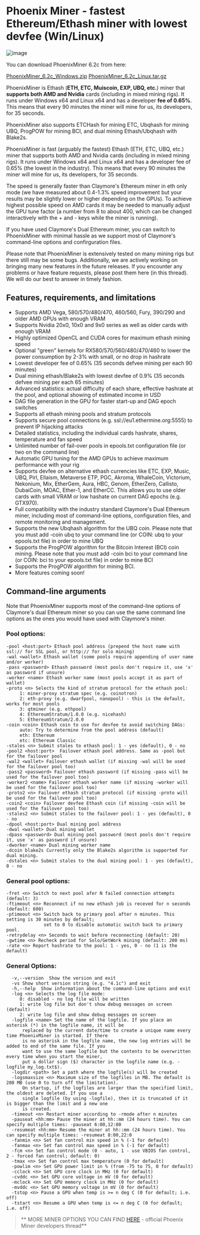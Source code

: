 # Phoenix Miner - fastest Ethereum/Ethash miner with lowest devfee (Win/Linux)

![image](https://github.com/BTC-Hub/PhoenixMiner/assets/82038224/15a5df94-8780-48df-9bf1-0439653525e4)

You can download PhoenixMiner 6.2c from here:

   [PhoenixMiner_6.2c_Windows.zip](https://github.com/BTC-Hub/PhoenixMiner)
   [PhoenixMiner_6.2c_Linux.tar.gz](https://github.com/BTC-Hub/PhoenixMiner)

PhoenixMiner is Ethash (**ETH, ETC, Muiscoin, EXP, UBQ, etc.**) miner that **supports both AMD and Nvidia** cards (including in mixed mining rigs). It runs under Windows x64 and Linux x64 and has a developer **fee of 0.65%**. This means that every 90 minutes the miner will mine for us, its developers, for 35 seconds.

PhoenixMiner also supports ETCHash for mining ETC, Ubqhash for mining UBQ, ProgPOW for mining BCI, and dual mining
Ethash/Ubqhash with Blake2s.

PhoenixMiner is fast (arguably the fastest) Ethash (ETH, ETC, UBQ, etc.) miner that supports both
AMD and Nvidia cards (including in mixed mining rigs). It runs under Windows x64 and Linux x64
and has a developer fee of 0.65% (the lowest in the industry). This means that every 90
minutes the miner will mine for us, its developers, for 35 seconds.

The speed is generally faster than Claymore's Ethereum miner in eth only mode
(we have measured about 0.4-1.3% speed improvement but your results may be slightly lower or
higher depending on the GPUs). To achieve highest possible speed on AMD cards it may be needed
to manually adjust the GPU tune factor (a number from 8 to about 400, which can be changed
interactively with the + and - keys while the miner is running).

If you have used Claymore's Dual Ethereum miner, you can switch to PhoenixMiner with
minimal hassle as we support most of Claymore's command-line options and confirguration
files.

Please note that PhoenixMiner is extensively tested on many mining rigs but there still may be some bugs.
Additionally, we are actively working on bringing many new features in the future releases.
If you encounter any problems or have feature requests, please post them here (in this thread).
We will do our best to answer in timely fashion.

<h2>Features, requirements, and limitations</h2>

* Supports AMD Vega, 580/570/480/470, 460/560, Fury, 390/290 and older AMD GPUs with enough VRAM
* Supports Nvidia 20x0, 10x0 and 9x0 series as well as older cards with enough VRAM
* Highly optimized OpenCL and CUDA cores for maximum ethash mining speed
* Optional "green" kernels for RX580/570/560/480/470/460 to lower the power consumption by 2-3% with small, or no drop in hashrate
* Lowest developer fee of 0.65% (35 seconds defvee mining per each 90 minutes)
* Dual mining ethash/Blake2s with lowest devfee of 0.9% (35 seconds defvee mining per each 65 minutes)
* Advanced statistics: actual difficulty of each share, effective hashrate at the pool, and optional showing of estimated income in USD
* DAG file generation in the GPU for faster start-up and DAG epoch switches
* Supports all ethash mining pools and stratum protocols
* Supports secure pool connections (e.g. ssl://eu1.ethermine.org:5555) to prevent IP hijacking attacks
* Detailed statistics, including the individual cards hashrate, shares, temperature and fan speed
* Unlimited number of fail-over pools in epools.txt configuration file (or two on the command line)
* Automatic GPU tuning for the AMD GPUs to achieve maximum performance with your rig
* Supports devfee on alternative ethash currencies like ETC, EXP, Music, UBQ, Pirl, Ellaism, Metaverse ETP, PGC, Akroma, WhaleCoin, Victorium, Nekonium, Mix, EtherGem, Aura, HBC, Genom, EtherZero, Callisto, DubaiCoin, MOAC, Ether-1, and EtherCC. This allows you to use older cards with small VRAM or low hashate on current DAG epochs (e.g. GTX970).
* Full compatibility with the industry standard Claymore's Dual Ethereum miner, including most of command-line options, configuration files, and remote monitoring and management.
* Supports the new Ubqhash algorithm for the UBQ coin. Please note that you must add -coin ubq to your command line (or COIN: ubq to your epools.txt file) in order to mine UBQ
* Supports the ProgPOW algorithm for the Bitcoin Interest (BCI) coin mining. Please note that you must add -coin bci to your command line (or COIN: bci to your epools.txt file) in order to mine BCI
* Supports the ProgPOW algorithm for mining BCI.
* More features coming soon!

<h2>Command-line arguments</h2>

Note that PhoenixMiner supports most of the command-line options of Claymore's dual Ethereum miner
so you can use the same command line options as the ones you would have used with Claymore's miner.

<h3>Pool options:</h3>

``` 
-pool <host:port> Ethash pool address (prepend the host name with ssl:// for SSL pool, or http:// for solo mining)
-wal <wallet> Ethash wallet (some pools require appending of user name and/or worker)
-pass <password> Ethash password (most pools don't require it, use 'x' as password if unsure)
-worker <name> Ethash worker name (most pools accept it as part of wallet)
-proto <n> Selects the kind of stratum protocol for the ethash pool:
     1: miner-proxy stratum spec (e.g. coinotron)
     2: eth-proxy (e.g. dwarfpool, nanopool) - this is the default, works for most pools
     3: qtminer (e.g. ethpool)
     4: EthereumStratum/1.0.0 (e.g. nicehash)
     5: EthereumStratum/2.0.0
-coin <coin> Ethash coin to use for devfee to avoid switching DAGs:
     auto: Try to determine from the pool address (default)
     eth: Ethereum
     etc: Ethereum Classic
-stales <n> Submit stales to ethash pool: 1 - yes (default), 0 - no
-pool2 <host:port>  Failover ethash pool address. Same as -pool but for the failover pool
-wal2 <wallet> Failover ethash wallet (if missing -wal will be used for the failover pool too)
-pass2 <password> Failover ethash password (if missing -pass will be used for the failover pool too)
-worker2 <name> Failover ethash worker name (if missing -worker will be used for the failover pool too)
-proto2 <n> Failover ethash stratum protocol (if missing -proto will be used for the failover pool too)
-coin2 <coin> Failover devfee Ethash coin (if missing -coin will be used for the failover pool too)
-stales2 <n> Submit stales to the failover pool: 1 - yes (default), 0 - no
-dpool <host:port> Dual mining pool address
-dwal <wallet> Dual mining wallet
-dpass <password> Dual mining pool password (most pools don't require it, use 'x' as password if unsure)
-dworker <name> Dual mining worker name
-dcoin blake2s Currently only the Blake2s algorithm is supported for dual mining. 
-dstales <n> Submit stales to the dual mining pool: 1 - yes (default), 0 - no
```

<h3>General pool options:</h3>

``` 
-fret <n> Switch to next pool afer N failed connection attempts (default: 3)
-ftimeout <n> Reconnect if no new ethash job is receved for n seconds (default: 600)
-ptimeout <n> Switch back to primary pool after n minutes. This setting is 30 minutes by default;
              set to 0 to disable automatic switch back to primary pool.
-retrydelay <n> Seconds to wait before reconnecting (default: 20)
-gwtime <n> Recheck period for Solo/GetWork mining (default: 200 ms)
-rate <n> Report hashrate to the pool: 1 - yes, 0 - no (1 is the default)
```


<h3>General Options:</h3>

```
  -v,--version  Show the version and exit
  -vs Show short version string (e.g. "4.1c") and exit
  -h,--help  Show information about the command-line options and exit
  -log <n> Selects the log file mode:
     0: disabled - no log file will be written
     1: write log file but don't show debug messages on screen (default)
     2: write log file and show debug messages on screen
  -logfile <name> Set the name of the logfile. If you place an asterisk (*) in the logfile name, it will be
      replaced by the current date/time to create a unique name every time PhoenixMiner is started. If there
      is no asterisk in the logfile name, the new log entries will be added to end of the same file. If you
      want to use the same logfile but the contents to be overwritten every time when you start the miner,
      put a dollar sign ($) character in the logfile name (e.g. -logfile my_log.txt$).
  -logdir <path> Set a path where the logfile(s) will be created
  -logsmaxsize <n> Maximum size of the logfiles in MB. The default is 200 MB (use 0 to turn off the limitation).
      On startup, if the logfiles are larger than the specified limit, the oldest are deleted. If you use a
      single logfile (by using -logfile), then it is truncated if it is bigger than the limit and a new one
      is created.
  -timeout <n> Restart miner according to -rmode after n minutes
  -pauseat <hh:mm> Pause the miner at hh::mm (24 hours time). You can specify multiple times: -pauseat 6:00,12:00
  -resumeat <hh:mm> Resume the miner at hh::mm (24 hours time). You can specify multiple times: -resumeat 8:00,22:0
  -fanmin <n> Set fan control min speed in % (-1 for default)
  -fanmax <n> Set fan control max speed in % (-1 for default)
  -fcm <n> Set fan control mode (0 - auto, 1 - use VBIOS fan control, 2 - forced fan control; default: 0)
  -tmax <n> Set fan control max temperature (0 for default)
  -powlim <n> Set GPU power limit in % (from -75 to 75, 0 for default)
  -cclock <n> Set GPU core clock in MHz (0 for default)
  -cvddc <n> Set GPU core voltage in mV (0 for default)
  -mclock <n> Set GPU memory clock in MHz (0 for default)
  -mvddc <n> Set GPU memory voltage in mV (0 for default)
  -tstop <n> Pause a GPU when temp is >= n deg C (0 for default; i.e. off)
  -tstart <n> Resume a GPU when temp is <= n deg C (0 for default; i.e. off)
```
>** MORE MINER OPTIONS YOU CAN FIND [HERE](https://bitcointalk.org/index.php?topic=2647654.0)  - official Phoenix Miner developers thread**


